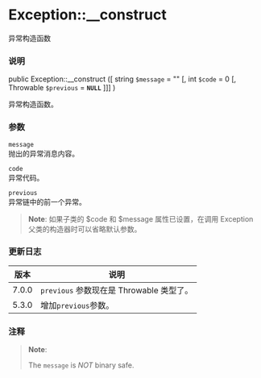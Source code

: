 Exception::\_\_construct
========================

异常构造函数

### 说明

<span class="modifier">public</span> <span
class="methodname">Exception::\_\_construct</span> (\[ <span
class="methodparam"><span class="type">string</span> `$message`<span
class="initializer"> = ""</span></span> \[, <span
class="methodparam"><span class="type">int</span> `$code`<span
class="initializer"> = 0</span></span> \[, <span
class="methodparam"><span class="type">Throwable</span> `$previous`<span
class="initializer"> = **`NULL`**</span></span> \]\]\] )

异常构造函数。

### 参数

`message`  
抛出的异常消息内容。

`code`  
异常代码。

`previous`  
异常链中的前一个异常。

> **Note**: <span class="simpara"> 如果子类的 $code 和 $message
> 属性已设置，在调用 Exception 父类的构造器时可以省略默认参数。 </span>

### 更新日志

| 版本  | 说明                                                               |
|-------|--------------------------------------------------------------------|
| 7.0.0 | `previous` 参数现在是 <span class="type">Throwable</span> 类型了。 |
| 5.3.0 | 增加`previous`参数。                                               |

### 注释

> **Note**:
>
> The `message` is *NOT* binary safe.
